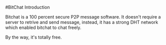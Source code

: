 #BitChat Introduction

Bitchat is a 100 percent secure P2P message software. It doesn't require a server to retrive and send message, instead, it has a strong DHT network which enabled bitchat to chat freely.

By the way, it's totally free. 